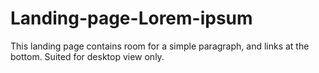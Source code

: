 # Landing-page-Lorem-ipsum

This landing page contains room for a simple paragraph, and links at the bottom.
Suited for desktop view only.
